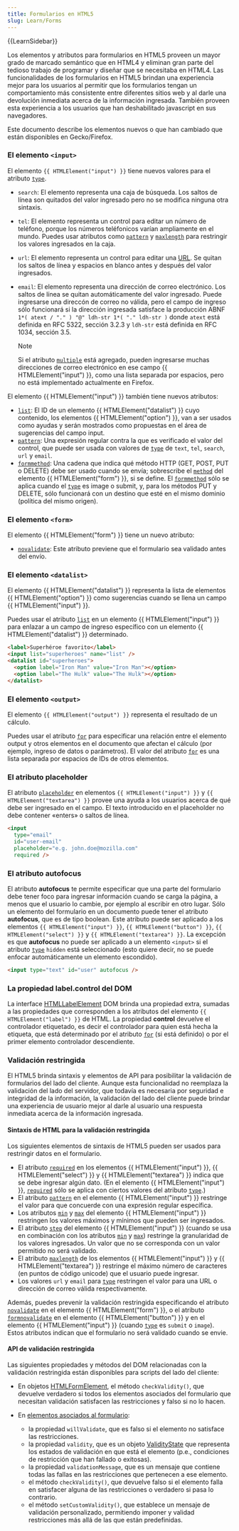 ```yaml
---
title: Formularios en HTML5
slug: Learn/Forms
---
```


{{LearnSidebar}}

Los elementos y atributos para formularios en HTML5 proveen un mayor grado de marcado semántico que en HTML4 y eliminan gran parte del tedioso trabajo de programar y diseñar que se necesitaba en HTML4. Las funcionalidades de los formularios en HTML5 brindan una experiencia mejor para los usuarios al permitir que los formularios tengan un comportamiento más consistente entre diferentes sitios web y al darle una devolución inmediata acerca de la información ingresada. También proveen esta experiencia a los usuarios que han deshabilitado javascript en sus navegadores.

Este documento describe los elementos nuevos o que han cambiado que están disponibles en Gecko/Firefox.

### El elemento `<input>`

El elemento `{{ HTMLElement("input") }}` tiene nuevos valores para el atributo [`type`](/es/docs/Web/HTML/Element/input#type).

- `search`: El elemento representa una caja de búsqueda. Los saltos de línea son quitados del valor ingresado pero no se modifica ninguna otra sintaxis.
- `tel`: El elemento representa un control para editar un número de teléfono, porque los números teléfonicos varían ampliamente en el mundo. Puedes usar atributos como [`pattern`](/es/docs/Web/HTML/Element/input#pattern) y [`maxlength`](/es/docs/Web/HTML/Element/input#maxlength) para restringir los valores ingresados en la caja.
- `url`: El elemento representa un control para editar una [URL](http://es.wikipedia.org/URL). Se quitan los saltos de línea y espacios en blanco antes y después del valor ingresados.
- `email`: El elemento representa una dirección de correo electrónico. Los saltos de línea se quitan automáticamente del valor ingresado. Puede ingresarse una direccón de correo no válida, pero el campo de ingreso sólo funcionará si la dirección ingresada satisface la producción ABNF `1*( atext / "." ) "@" ldh-str 1*( "." ldh-str )` donde `atext` está definida en RFC 5322, sección 3.2.3 y `ldh-str` está definida en RFC 1034, sección 3.5.

  > [!NOTE]
  > Si el atributo [`multiple`](/es/docs/Web/HTML/Element/input#multiple) está agregado, pueden ingresarse muchas direcciones de correo electrónico en ese campo {{ HTMLElement("input") }}, como una lista separada por espacios, pero no está implementado actualmente en Firefox.

El elemento {{ HTMLElement("input") }} también tiene nuevos atributos:

- [`list`](/es/docs/Web/HTML/Element/input#list): El ID de un elemento {{ HTMLElement("datalist") }} cuyo contenido, los elementos {{ HTMLElement("option") }}, van a ser usados como ayudas y serán mostrados como propuestas en el área de sugerencias del campo input.
- [`pattern`](/es/docs/Web/HTML/Element/input#pattern): Una expresión regular contra la que es verificado el valor del control, que puede ser usada con valores de [`type`](/es/docs/Web/HTML/Element/input#type) de `text`, `tel`, `search`, `url` y `email`.
- [`formmethod`](/es/docs/Web/HTML/Element/input#formmethod): Una cadena que indica qué método HTTP (GET, POST, PUT o DELETE) debe ser usado cuando se envía; sobrescribe el [`method`](/es/docs/Web/HTML/Element/form#method) del elemento {{ HTMLElement("form") }}, si se define. El [`formmethod`](/es/docs/Web/HTML/Element/input#formmethod) sólo se aplica cuando el [`type`](/es/docs/Web/HTML/Element/input#type) es image o submit, y, para los métodos PUT y DELETE, sólo funcionará con un destino que esté en el mismo dominio (política del mismo origen).

### El elemento `<form>`

El elemento {{ HTMLElement("form") }} tiene un nuevo atributo:

- [`novalidate`](/es/docs/Web/HTML/Element/form#novalidate): Este atributo previene que el formulario sea validado antes del envío.

### El elemento `<datalist>`

El elemento {{ HTMLElement("datalist") }} representa la lista de elementos {{ HTMLElement("option") }} como sugerencias cuando se llena un campo {{ HTMLElement("input") }}.

Puedes usar el atributo [`list`](/es/docs/Web/HTML/Element/input#list) en un elemento {{ HTMLElement("input") }} para enlazar a un campo de ingreso específico con un elemento {{ HTMLElement("datalist") }} determinado.

```html
<label>Superhéroe favorito</label>
<input list="superheroes" name="list" />
<datalist id="superheroes">
  <option label="Iron Man" value="Iron Man"></option>
  <option label="The Hulk" value="The Hulk"></option>
</datalist>
```

### El elemento `<output>`

El elemento `{{ HTMLElement("output") }}` representa el resultado de un cálculo.

Puedes usar el atributo [`for`](/es/docs/Web/HTML/Element/output#for) para especificar una relación entre el elemento output y otros elementos en el documento que afectan el cálculo (por ejemplo, ingreso de datos o parámetros). El valor del atributo [`for`](/es/docs/Web/HTML/Element/output#for) es una lista separada por espacios de IDs de otros elementos.

### El atributo placeholder

El atributo [`placeholder`](/es/docs/Web/HTML/Element/input#placeholder) en elementos `{{ HTMLElement("input") }}` y `{{ HTMLElement("textarea") }}` provee una ayuda a los usuarios acerca de qué debe ser ingresado en el campo. El texto introducido en el placeholder no debe contener «enters» o saltos de línea.

```html
<input
  type="email"
  id="user-email"
  placeholder="e.g. john.doe@mozilla.com"
  required />
```

### El atributo autofocus

El atributo **autofocus** te permite especificar que una parte del formulario debe tener foco para ingresar información cuando se carga la página, a menos que el usuario lo cambie, por ejemplo al escribir en otro lugar. Sólo un elemento del formulario en un documento puede tener el atributo **autofocus**, que es de tipo boolean. Este atributo puede ser aplicado a los elementos `{{ HTMLElement("input") }}`, `{{ HTMLElement("button") }}`, `{{ HTMLElement("select") }}` y `{{ HTMLElement("textarea") }}`. La excepción es que **autofocus** no puede ser aplicado a un elemento `<input>` si el atributo [`type`](/es/docs/Web/HTML/Element/input#type) `hidden` está seleccionado (esto quiere decir, no se puede enfocar automáticamente un elemento escondido).

```html
<input type="text" id="user" autofocus />
```

### La propiedad label.control del DOM

La interface [HTMLLabelElement](/en/DOM/HTMLLabelElement) DOM brinda una propiedad extra, sumadas a las propiedades que corresponden a los atributos del elemento `{{ HTMLElement("label") }}` de HTML. La propiedad **control** devuelve el controlador etiquetado, es decir el controlador para quien está hecha la etiqueta, que está determinado por el atributo [`for`](/es/docs/Web/HTML/Element/label#for) (si está definido) o por el primer elemento controlador descendiente.

### Validación restringida

El HTML5 brinda sintaxis y elementos de API para posibilitar la validación de formularios del lado del cliente. Aunque esta funcionalidad no reemplaza la validación del lado del servidor, que todavía es necesaria por seguridad e integridad de la información, la validación del lado del cliente puede brindar una experiencia de usuario mejor al darle al usuario una respuesta inmediata acerca de la información ingresada.

#### Sintaxis de HTML para la validación restringida

Los siguientes elementos de sintaxis de HTML5 pueden ser usados para restringir datos en el formulario.

- El atributo [`required`](/es/docs/Web/HTML/Element/input#required) en los elementos {{ HTMLElement("input") }}, {{ HTMLElement("select") }} y {{ HTMLElement("textarea") }} indica que se debe ingresar algún dato. (En el elemento {{ HTMLElement("input") }}, [`required`](/es/docs/Web/HTML/Element/input#required) sólo se aplica con ciertos valores del atributo [`type`](/es/docs/Web/HTML/Element/input#type).)
- El atributo [`pattern`](/es/docs/Web/HTML/Element/input#pattern) en el elemento {{ HTMLElement("input") }} restringe el valor para que concuerde con una expresión regular específica.
- Los atributos [`min`](/es/docs/Web/HTML/Element/input#min) y [`max`](/es/docs/Web/HTML/Element/input#max) del elemento {{ HTMLElement("input") }} restringen los valores máximos y mínimos que pueden ser ingresados.
- El atributo [`step`](/es/docs/Web/HTML/Element/input#step) del elemento {{ HTMLElement("input") }} (cuando se usa en combinación con los atributos [`min`](/es/docs/Web/HTML/Element/input#min) y [`max`](/es/docs/Web/HTML/Element/input#max)) restringe la granularidad de los valores ingresados. Un valor que no se corresponda con un valor permitido no será validado.
- El atributo [`maxlength`](/es/docs/Web/HTML/Element/input#maxlength) de los elementos {{ HTMLElement("input") }} y {{ HTMLElement("textarea") }} restringe el máximo número de caracteres (en puntos de código unicode) que el usuario puede ingresar.
- Los valores `url` y `email` para [`type`](/es/docs/Web/HTML/Element/input#type) restringen el valor para una URL o dirección de correo válida respectivamente.

Además, puedes prevenir la validación restringida especificando el atributo [`novalidate`](/es/docs/Web/HTML/Element/form#novalidate) en el elemento {{ HTMLElement("form") }}, o el atributo [`formnovalidate`](/es/docs/Web/HTML/Element/button#formnovalidate) en el elemento {{ HTMLElement("button") }} y en el elemento {{ HTMLElement("input") }} (cuando [`type`](/es/docs/Web/HTML/Element/input#type) es `submit` o `image`). Estos atributos indican que el formulario no será validado cuando se envie.

#### API de validación restringida

Las siguientes propiedades y métodos del DOM relacionadas con la validación restringida están disponibles para scripts del lado del cliente:

- En objetos [HTMLFormElement](/en/DOM/HTMLFormElement), el método `checkValidity()`, que devuelve verdadero si todos los elementos asociados del formulario que necesitan validación satisfacen las restricciones y falso si no lo hacen.
- En [elementos asociados al formulario](/en/HTML/Content_categories#form-associated):

  - la propiedad `willValidate`, que es falso si el elemento no satisface las restricciones.
  - la propiedad `validity`, que es un objeto [ValidityState](/en/DOM/ValidityState_Interface) que representa los estados de validación en que está el elemento (p.e., condiciones de restricción que han fallado o exitosas).
  - la propiedad `validationMessage`, que es un mensaje que contiene todas las fallas en las restricciones que pertenecen a ese elemento.
  - el método `checkValidity()`, que devuelve falso si el elemento falla en satisfacer alguna de las restricciones o verdadero si pasa lo contrario.
  - el método `setCustomValidity()`, que establece un mensaje de validación personalizado, permitiendo imponer y validad restricciones más allá de las que están predefinidas.
